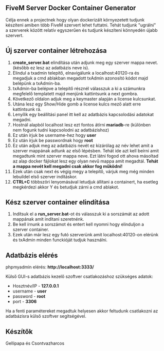  ## FiveM Server Docker Container Generator

Célja ennek a projectnek hogy olyan dockerizált környezetett tudjunk készíteni amiben több FiveM szervert lehet futtatni. Tehát tudjunk "ugrálni" a szerverek között relatív egyszerűen és tudjunk készíteni könnyedén újabb szervert.

 ## Új szerver container létrehozása
 
 1. **create_server.bat** elindítása után adjunk meg egy szerver mappa nevet. (később ez lesz az adatbázis neve is).
 2. Elindul a txadmin telepítő, elnavigálunk a localhost:40120-ra és megadjuk a cmd ablakban megadott txAdmin azonosító kódot majd belépünk a txAdmin-ba.
 3. txAdmin-ba belépve a telepítő résznél válasszuk a ki a számunkra megfelelő templatett majd menjünk kattintsunk a next gombra.
 4. Következő oldalon adjuk meg a keymaster alapján a license kulcsunkat.
 5. Utána lesz egy Show/Hide gomb a license kulcs mező alatt erre kattintsunk rá.
 6. Lenyílik egy beállítási panel itt kell az adatbázis kapcsolodási adatokat megadni.
 7. Hostnál alapból localhost lesz ezt fontos átírni **mariadb**-re (különben nem fogunk tudni kapcsolodni az adatbázishoz)
 8. Ez után írjuk be username-hez hogy **user**
 9. Ez után írjuk be passwordnak hogy **root**
 10. Ez után adjuk meg az adatbázis nevét ez kizárólag az név lehet amit a szerver mappának adtunk az első lépésben. Tehát ide azt kell beírni amit megadtunk mint szerver mappa neve. Ezt látni fogod ott ahova másoltad az alap docker fájlokat lesz egy olyan nevű mappa amit megadtál. **Tehát a mappa nevét kell megadni csak akkor fog működni!**
 11. Ezek után csak next és végig megy a telepítő, várjuk meg még minden lebuildel első szerver indításkor.
 12. **CTRL+C** többszöri lenyomásával letudjuk állítani a containert, ha esetleg megkérdezi akkor Y és betudjuk zárni a cmd ablakot.


 ## Kész szerver container elindítása

 1. Indítsuk el a **run_server.bat**-ot és válasszuk ki a sorszámát az adott mappának amit indítani szeretnénk. 
 2. Be kell írnunk a sorszámot és entert kell nyomni hogy elinduljon a szerver container.
 3. Ezek után már lesz egy futó szerverünk amit localhost:40120-on elérünk és txAdmin minden funckióját tudjuk használni.

 ## Adatbázis elérés 

phpmyadmin elérés: **http://localhost:3333/**

Külső GUI-s adatbázis kezelő szoftver csatlakozáshoz szükséges adatok:
- Hosztnév/IP - **127.0.0.1**
- username - **user**
- password - **root**
- port - **3306**

Ha a fenti paramétereket megadtuk helyesen akkor feltudunk csatlakozni az adatbázisra külső szoftver segítségével.


 ## Készítők
 Gellipapa és Csontvazharcos  
